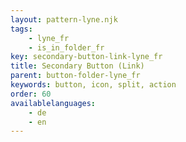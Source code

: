```yaml
---
layout: pattern-lyne.njk
tags: 
    - lyne_fr
    - is_in_folder_fr
key: secondary-button-link-lyne_fr
title: Secondary Button (Link)
parent: button-folder-lyne_fr
keywords: button, icon, split, action
order: 60
availablelanguages: 
    - de
    - en
---
```

